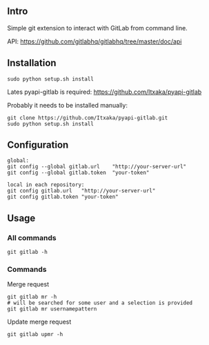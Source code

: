 ## Intro

Simple git extension to interact with GitLab from command line.

API: https://github.com/gitlabhq/gitlabhq/tree/master/doc/api

## Installation

~~~
sudo python setup.sh install
~~~

Lates pyapi-gitlab is required: https://github.com/Itxaka/pyapi-gitlab

Probably it needs to be installed manually:
~~~
git clone https://github.com/Itxaka/pyapi-gitlab.git
sudo python setup.sh install
~~~

## Configuration

~~~
global:
git config --global gitlab.url    "http://your-server-url"
git config --global gitlab.token  "your-token"

local in each repository:
git config gitlab.url   "http://your-server-url"
git config gitlab.token "your-token"
~~~

## Usage

### All commands

~~~
git gitlab -h
~~~

### Commands

Merge request

~~~
git gitlab mr -h
# will be searched for some user and a selection is provided
git gitlab mr usernamepattern
~~~

Update merge request

~~~
git gitlab upmr -h
~~~